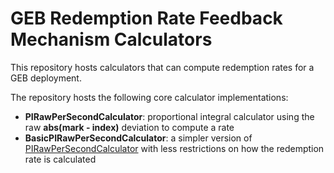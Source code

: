 # GEB Redemption Rate Feedback Mechanism Calculators

This repository hosts calculators that can compute redemption rates for a GEB deployment.

The repository hosts the following core calculator implementations:

- **PIRawPerSecondCalculator**: proportional integral calculator using the raw **abs(mark - index)** deviation to compute a rate
- **BasicPIRawPerSecondCalculator**: a simpler version of [PIRawPerSecondCalculator](https://github.com/reflexer-labs/geb-rrfm-calculators/blob/master/src/calculator/PIRawPerSecondCalculator.sol) with less restrictions on how the redemption rate is calculated
